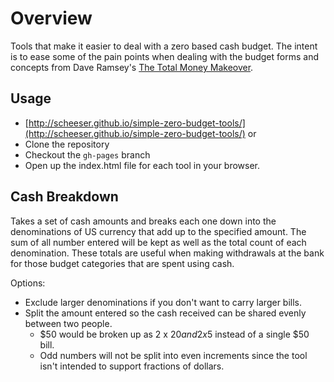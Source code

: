 # Overview
Tools that make it easier to deal with a zero based cash budget. The intent is to ease some of the pain points when dealing with the budget forms and concepts from Dave Ramsey's [The Total Money Makeover](http://www.daveramsey.com/fpu/home/).

## Usage
- [http://scheeser.github.io/simple-zero-budget-tools/](http://scheeser.github.io/simple-zero-budget-tools/)
or
- Clone the repository
- Checkout the `gh-pages` branch
- Open up the index.html file for each tool in your browser.

## Cash Breakdown
Takes a set of cash amounts and breaks each one down into the denominations of US currency that add up to the specified amount. The sum of all number entered will be kept as well as the total count of each denomination. These totals are useful when making withdrawals at the bank for those budget categories that are spent using cash.

Options:
- Exclude larger denominations if you don't want to carry larger bills.
- Split the amount entered so the cash received can be shared evenly between two people.
    - $50 would be broken up as 2 x $20 and 2x$5 instead of a single $50 bill.
    - Odd numbers will not be split into even increments since the tool isn't intended to support fractions of dollars.
